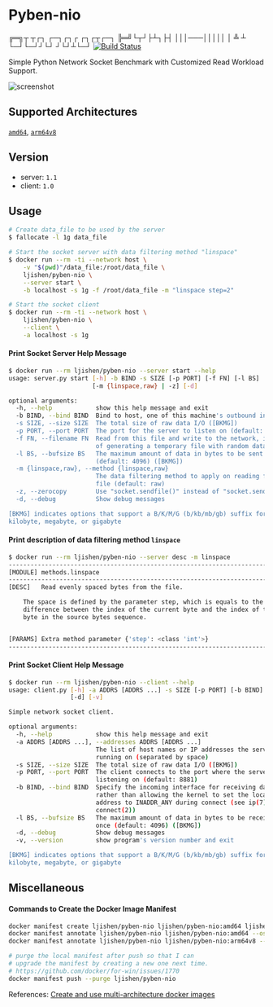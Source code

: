 # Pyben-nio

╔═╗┬ ┬┌┐ ┌─┐┌┐┌   ┌┐┌┬┌─┐
╠═╝└┬┘├┴┐├┤ │││───│││││ │
╩   ┴ └─┘└─┘┘└┘   ┘└┘┴└─┘ [![Build Status](https://travis-ci.org/ljishen/pyben-nio.svg?branch=master)](https://travis-ci.org/ljishen/pyben-nio)

Simple Python Network Socket Benchmark with Customized Read Workload Support.

![screenshot](https://user-images.githubusercontent.com/468515/40152383-d759197a-5939-11e8-9547-e2395e9062d3.gif)


## Supported Architectures

[`amd64`](amd64/Dockerfile), [`arm64v8`](arm64v8/Dockerfile)


## Version

- server: `1.1`
- client: `1.0`


## Usage

```bash
# Create data_file to be used by the server
$ fallocate -l 1g data_file

# Start the socket server with data filtering method "linspace"
$ docker run --rm -ti --network host \
    -v "$(pwd)"/data_file:/root/data_file \
    ljishen/pyben-nio \
    --server start \
    -b localhost -s 1g -f /root/data_file -m "linspace step=2"

# Start the socket client
$ docker run --rm -ti --network host \
    ljishen/pyben-nio \
    --client \
    -a localhost -s 1g
```

#### Print Socket Server Help Message
```bash
$ docker run --rm ljishen/pyben-nio --server start --help
usage: server.py start [-h] -b BIND -s SIZE [-p PORT] [-f FN] [-l BS]
                       [-m {linspace,raw} | -z] [-d]

optional arguments:
  -h, --help            show this help message and exit
  -b BIND, --bind BIND  Bind to host, one of this machine's outbound interface
  -s SIZE, --size SIZE  The total size of raw data I/O ([BKMG])
  -p PORT, --port PORT  The port for the server to listen on (default: 8881)
  -f FN, --filename FN  Read from this file and write to the network, instead
                        of generating a temporary file with random data
  -l BS, --bufsize BS   The maximum amount of data in bytes to be sent at once
                        (default: 4096) ([BKMG])
  -m {linspace,raw}, --method {linspace,raw}
                        The data filtering method to apply on reading from the
                        file (default: raw)
  -z, --zerocopy        Use "socket.sendfile()" instead of "socket.send()".
  -d, --debug           Show debug messages

[BKMG] indicates options that support a B/K/M/G (b/kb/mb/gb) suffix for byte,
kilobyte, megabyte, or gigabyte
```

#### Print description of data filtering method `linspace`
```bash
$ docker run --rm ljishen/pyben-nio --server desc -m linspace
-------------------------------------------------------------------------------
[MODULE] methods.linspace
-------------------------------------------------------------------------------
[DESC]   Read evenly spaced bytes from the file.

    The space is defined by the parameter step, which is equals to the
    difference between the index of the current byte and the index of the last
    byte in the source bytes sequence.


[PARAMS] Extra method parameter {'step': <class 'int'>}
-------------------------------------------------------------------------------
```

#### Print Socket Client Help Message
```bash
$ docker run --rm ljishen/pyben-nio --client --help
usage: client.py [-h] -a ADDRS [ADDRS ...] -s SIZE [-p PORT] [-b BIND] [-l BS]
                 [-d] [-v]

Simple network socket client.

optional arguments:
  -h, --help            show this help message and exit
  -a ADDRS [ADDRS ...], --addresses ADDRS [ADDRS ...]
                        The list of host names or IP addresses the servers are
                        running on (separated by space)
  -s SIZE, --size SIZE  The total size of raw data I/O ([BKMG])
  -p PORT, --port PORT  The client connects to the port where the server is
                        listening on (default: 8881)
  -b BIND, --bind BIND  Specify the incoming interface for receiving data,
                        rather than allowing the kernel to set the local
                        address to INADDR_ANY during connect (see ip(7),
                        connect(2))
  -l BS, --bufsize BS   The maximum amount of data in bytes to be received at
                        once (default: 4096) ([BKMG])
  -d, --debug           Show debug messages
  -v, --version         show program's version number and exit

[BKMG] indicates options that support a B/K/M/G (b/kb/mb/gb) suffix for byte,
kilobyte, megabyte, or gigabyte
```


## Miscellaneous

#### Commands to Create the Docker Image Manifest

```bash
docker manifest create ljishen/pyben-nio ljishen/pyben-nio:amd64 ljishen/pyben-nio:arm64v8
docker manifest annotate ljishen/pyben-nio ljishen/pyben-nio:amd64 --os linux --arch amd64
docker manifest annotate ljishen/pyben-nio ljishen/pyben-nio:arm64v8 --os linux --arch arm64 --variant v8

# purge the local manifest after push so that I can
# upgrade the manifest by creating a new one next time.
# https://github.com/docker/for-win/issues/1770
docker manifest push --purge ljishen/pyben-nio
```

References: [Create and use multi-architecture docker images](https://developer.ibm.com/linuxonpower/2017/07/27/create-multi-architecture-docker-image/)
